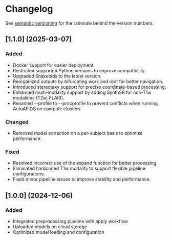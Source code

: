 # Changelog

See [semantic versioning](https://semver.org/spec/v2.0.0.html) for the rationale behind
the version numbers.


## [1.1.0] (2025-03-07)

### Added

- Docker support for easier deployment.
- Restricted supported Python versions to improve compatibility.
- Upgraded Snakebids to the latest version.
- Reorganized outputs by bifurcating work and root for better navigation.
- Introduced stereotaxy support for precise coordinate-based processing.
- Enhanced multi-modality support by adding SynthSR for non-T1w modalities (T2w, FLAIR).
- Renamed --profile to --procprofile to prevent conflicts when running AutoAFIDS on compute clusters.

### Changed

- Removed model extraction on a per-subject basis to optimize performance.

### Fixed

- Resolved incorrect use of the expand function for better processing.
- Eliminated hardcoded T1w modality to support flexible pipeline configurations.
- Fixed minor pipeline issues to improve stability and performance.


## [1.0.0] (2024-12-06)

### Added

- Integrated preprocessing pipeline with apply workflow
- Uploaded models on cloud storage
- Optimized model loading and configuration

